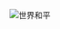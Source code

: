 <div class="wp-block-image"><figure class="aligncenter is-resized"><img src="https://cangshui.net/wp-content/uploads/2019/02/7447274.jpg" alt="世界和平" /></figure></div>
